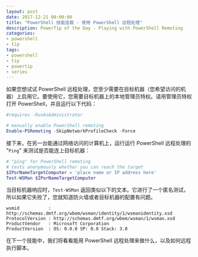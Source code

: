 ```yaml
---
layout: post
date: 2017-12-21 00:00:00
title: "PowerShell 技能连载 - 使用 PowerShell 远程处理"
description: PowerTip of the Day - Playing with PowerShell Remoting
categories:
- powershell
- tip
tags:
- powershell
- tip
- powertip
- series
---
```

如果您想试试 PowerShell 远程处理，您至少需要在目标机器（您希望访问的机器）上启用它。要使用它，您需要目标机器上的本地管理员特权。请用管理员特权打开 PowerShell，并且运行以下代码：

```powershell
#requires -RunAsAdministrator

# manually enable PowerShell remoting
Enable-PSRemoting -SkipNetworkProfileCheck -Force
```

接下来，在另一台能通过网络访问的计算机上，运行运行 PowerShell 远程处理的 "`Ping`" 来测试是否能连上目标机器：

```powershell
# "ping" for PowerShell remoting
# tests anonymously whether you can reach the target
$IPorNameTargetComputer = 'place name or IP address here'
Test-WSMan $IPorNameTargetComputer
```

当目标机器响应时，`Test-WSMan` 返回类似以下的文本。它进行了一个匿名测试，所以如果它失败了，您就知道防火墙或者目标机器的配置有问题。

    wsmid           : http://schemas.dmtf.org/wbem/wsman/identity/1/wsmanidentity.xsd
    ProtocolVersion : http://schemas.dmtf.org/wbem/wsman/1/wsman.xsd
    ProductVendor   : Microsoft Corporation
    ProductVersion  : OS: 0.0.0 SP: 0.0 Stack: 3.0

在下一个技能中，我们将看看能用 PowerShell 远程处理来做什么，以及如何远程执行脚本。

<!--本文国际来源：[Playing with PowerShell Remoting](http://community.idera.com/powershell/powertips/b/tips/posts/playing-with-powershell-remoting)-->
